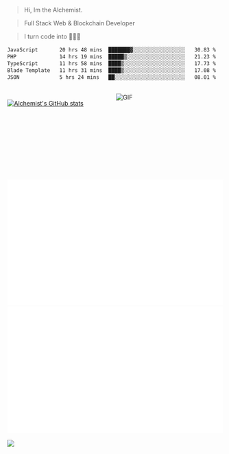 > Hi, Im the Alchemist.

> Full Stack Web & Blockchain Developer

> I turn code into 💎💎💎

<!--START_SECTION:waka-->
```text
JavaScript       20 hrs 48 mins  ███████▓░░░░░░░░░░░░░░░░░   30.83 % 
PHP              14 hrs 19 mins  █████▒░░░░░░░░░░░░░░░░░░░   21.23 % 
TypeScript       11 hrs 58 mins  ████▒░░░░░░░░░░░░░░░░░░░░   17.73 % 
Blade Template   11 hrs 31 mins  ████▒░░░░░░░░░░░░░░░░░░░░   17.08 % 
JSON             5 hrs 24 mins   ██░░░░░░░░░░░░░░░░░░░░░░░   08.01 % 
```
<!--END_SECTION:waka-->


<br />

<img align="right" alt="GIF" src="https://user-images.githubusercontent.com/5355808/139111924-210cc6fa-9fb1-4dac-929d-6324a5836a92.gif" width="250" height="200" />

[![Alchemist's GitHub stats](https://github-readme-stats.vercel.app/api?username=DrMaxis&show_icons=true&theme=outrun&count_private=true)](#)

![](https://raw.githubusercontent.com/DrMaxis/github-stats-transparent/output/generated/overview.svg)
![](https://raw.githubusercontent.com/DrMaxis/github-stats-transparent/output/generated/languages.svg)

 
<a href="https://count.getloli.com/"><img src="https://count.getloli.com/get/@:maxis-the-alchemist?theme=rule34"></a>
<!-- https://count.getloli.com/get/@alchemist?theme=rule34 -->
<br>



